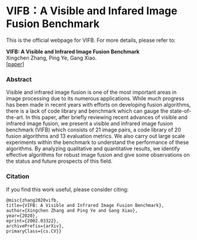 # VIFB：A Visible and Infared Image Fusion Benchmark

This is the official webpage for VIFB. For more details, please refer to: 
 
**VIFB: A Visible and Infrared Image Fusion Benchmark**  
Xingchen Zhang, Ping Ye, Gang Xiao.  
[[paper](https://arxiv.org/abs/2002.03322)]

### Abstract
Visible and infrared image fusion is one of the most important areas in image processing due to its numerous applications. While much progress has been made in recent years with efforts on developing fusion algorithms, there is a lack of code library and benchmark which can gauge the state-of-the-art. In this paper, after briefly reviewing recent advances of visible and infrared image fusion, we present a visible and infrared image fusion benchmark (VIFB) which consists of 21 image pairs, a code library of 20 fusion algorithms and 13 evaluation metrics. We also carry out large scale experiments within the benchmark to understand the performance of these algorithms. By analyzing qualitative and quantitative results, we identify effective algorithms for robust image fusion and give some observations on the status and future prospects of this field.


### Citation
If you find this work useful, please consider citing:
    
    @misc{zhang2020vifb,
    title={VIFB: A Visible and Infrared Image Fusion Benchmark},
    author={Xingchen Zhang and Ping Ye and Gang Xiao},
    year={2020},
    eprint={2002.03322},
    archivePrefix={arXiv},
    primaryClass={cs.CV}}